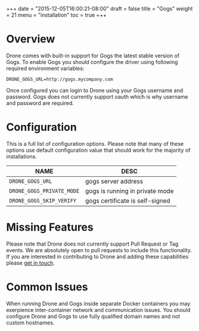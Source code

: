 +++
date = "2015-12-05T16:00:21-08:00"
draft = false
title = "Gogs"
weight = 21
menu = "installation"
toc = true
+++

# Overview

Drone comes with built-in support for Gogs the latest stable version of Gogs. To enable Gogs you should configure the driver using following required environment variables:

```
DRONE_GOGS_URL=http://gogs.mycompany.com
```

Once configured you can login to Drone using your Gogs username and password. Gogs does not currently support oauth which is why username and password are required.

# Configuration

This is a full list of configuration options. Please note that many of these options use default configuration value that should work for the majority of installations.

NAME                        | DESC
----------------------------|--------------------------------------------------------
`DRONE_GOGS_URL`            | gogs server address
`DRONE_GOGS_PRIVATE_MODE`   | gogs is running in private mode
`DRONE_GOGS_SKIP_VERIFY`    | gogs certificate is self-signed

# Missing Features

Please note that Drone does not currently support Pull Request or Tag events. We are absolutely open to pull requests to include this functionality. If you are interested in contributing to Drone and adding these capabilities please [get in touch](https://gitter.im/drone/drone).

# Common Issues

When running Drone and Gogs inside separate Docker containers you may exerpience inter-container network and communication issues. You should configure Drone and Gogs to use fully qualified domain names and not custom hostnames.
